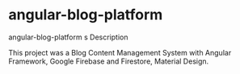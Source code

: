 # angular-blog-platform
angular-blog-platform s Description


This project was a Blog Content Management System with Angular Framework, Google Firebase and Firestore, Material Design.

